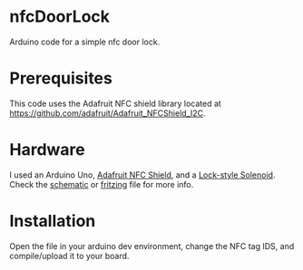 nfcDoorLock
===========

Arduino code for a simple nfc door lock.

Prerequisites
=============

This code uses the Adafruit NFC shield library located at https://github.com/adafruit/Adafruit_NFCShield_I2C.

Hardware
========

I used an Arduino Uno, [Adafruit NFC Shield](https://www.adafruit.com/products/789), and a [Lock-style Solenoid](https://www.adafruit.com/products/1512).  Check the [schematic](schematic.png) or [fritzing](fritzing.png) file for more info.

Installation
============

Open the file in your arduino dev environment, change the NFC tag IDS, and compile/upload it to your board.

